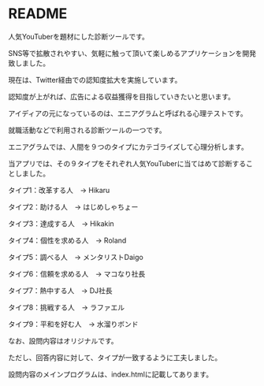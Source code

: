 # README

人気YouTuberを題材にした診断ツールです。

SNS等で拡散されやすい、気軽に触って頂いて楽しめるアプリケーションを開発致しました。

現在は、Twitter経由での認知度拡大を実施しています。

認知度が上がれば、広告による収益獲得を目指していきたいと思います。

アイディアの元になっているのは、エニアグラムと呼ばれる心理テストです。

就職活動などで利用される診断ツールの一つです。

エニアグラムでは、人間を９つのタイプにカテゴライズして心理分析します。

当アプリでは、その９タイプをそれぞれ人気YouTuberに当てはめて診断することしました。

タイプ1：改革する人　→ Hikaru

タイプ2：助ける人　→ はじめしゃちょー

タイプ3：達成する人　→ Hikakin

タイプ4：個性を求める人　→ Roland

タイプ5：調べる人　→ メンタリストDaigo

タイプ6：信頼を求める人　→ マコなり社長

タイプ7：熱中する人　→ DJ社長

タイプ8：挑戦する人　→ ラファエル

タイプ9：平和を好む人　→ 水溜りボンド

なお、設問内容はオリジナルです。

ただし、回答内容に対して、タイプが一致するように工夫しました。

設問内容のメインプログラムは、index.htmlに記載してあります。